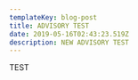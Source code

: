 ```yaml
---
templateKey: blog-post
title: ADVISORY TEST
date: 2019-05-16T02:43:23.519Z
description: NEW ADVISORY TEST
---
```

TEST
